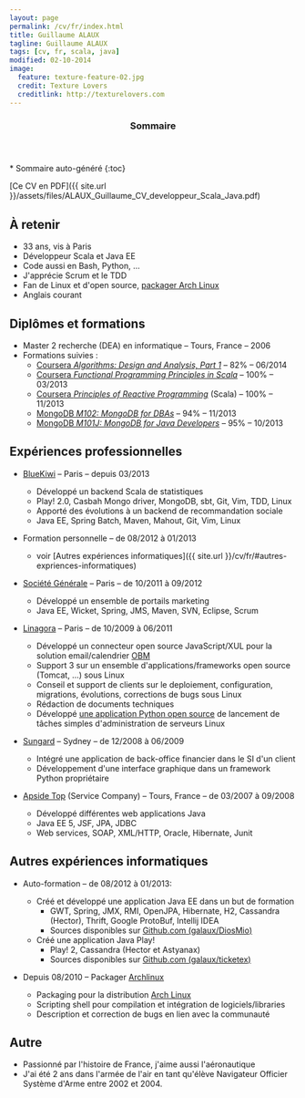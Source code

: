 ```yaml
---
layout: page
permalink: /cv/fr/index.html
title: Guillaume ALAUX
tagline: Guillaume ALAUX
tags: [cv, fr, scala, java]
modified: 02-10-2014
image:
  feature: texture-feature-02.jpg
  credit: Texture Lovers
  creditlink: http://texturelovers.com
---
```


<section id="table-of-contents" class="toc">
  <header>
    <h3 >Sommaire</h3>
  </header>
<div id="drawer" markdown="1">
*  Sommaire auto-généré
{:toc}
</div>
</section><!-- /#table-of-contents -->

[Ce CV en PDF]({{ site.url }}/assets/files/ALAUX_Guillaume_CV_developpeur_Scala_Java.pdf)

## À retenir

- 33 ans, vis à Paris
- Développeur Scala et Java EE
- Code aussi en Bash, Python, …
- J'apprécie Scrum et le TDD
- Fan de Linux et d'open source, [packager Arch Linux](https://www.archlinux.org/developers/#guillaume)
- Anglais courant

## Diplômes et formations

- Master 2 recherche (DEA) en informatique – Tours, France – 2006
- Formations suivies :
  - [Coursera *Algorithms: Design and Analysis, Part 1*](https://www.coursera.org/course/algo) – 82% – 06/2014
  - [Coursera *Functional Programming Principles in Scala*](https://www.coursera.org/course/progfun) – 100% – 03/2013
  - [Coursera *Principles of Reactive Programming*](https://www.coursera.org/course/reactive) (Scala) – 100% – 11/2013
  - [MongoDB *M102: MongoDB for DBAs*](https://education.mongodb.com/courses/10gen/M102/2014_February/about) – 94% – 11/2013
  - [MongoDB *M101J: MongoDB for Java Developers*](https://education.mongodb.com/courses/10gen/M101J/2014_January/about) – 95% – 10/2013

## Expériences professionnelles

- [BlueKiwi](http://www.bluekiwi-software.com/fr/) – Paris – depuis 03/2013
  - Développé un backend Scala de statistiques
  - Play! 2.0, Casbah Mongo driver, MongoDB, sbt, Git, Vim, TDD, Linux
  - Apporté des évolutions à un backend de recommandation sociale
  - Java EE, Spring Batch, Maven, Mahout, Git, Vim, Linux

- Formation personnelle – de 08/2012 à 01/2013
  - voir [Autres expériences informatiques]({{ site.url }}/cv/fr/#autres-expriences-informatiques)

- [Société Générale](http://societegenerale.fr/) – Paris – de 10/2011 à 09/2012
  - Développé un ensemble de portails marketing
  - Java EE, Wicket, Spring, JMS, Maven, SVN, Eclipse, Scrum

- [Linagora](http://www.linagora.com/) – Paris – de 10/2009 à 06/2011
  - Développé un connecteur open source JavaScript/XUL pour la solution email/calendrier [OBM](http://www.obm.org)
  - Support 3 sur un ensemble d'applications/frameworks open source (Tomcat, …) sous Linux
  - Conseil et support de clients sur le deploiement, configuration, migrations, évolutions, corrections de bugs sous Linux
  - Rédaction de documents techniques
  - Développé [une application Python open source](https://github.com/bdonnette/PACHA) de lancement de tâches simples d'administration de serveurs Linux

- [Sungard](http://www.sungard.com/) – Sydney – de 12/2008 à 06/2009
  - Intégré une application de back-office financier dans le SI d'un client
  - Développement d'une interface graphique dans un framework Python propriétaire

- [Apside Top](http://www.apside.fr) (Service Company) – Tours, France – de 03/2007 à 09/2008
  - Développé différentes web applications Java
  - Java EE 5, JSF, JPA, JDBC
  - Web services, SOAP, XML/HTTP, Oracle, Hibernate, Junit

## Autres expériences informatiques

- Auto-formation – de 08/2012 à 01/2013:
  - Créé et développé une application Java EE dans un but de formation
    - GWT, Spring, JMX, RMI, OpenJPA, Hibernate, H2, Cassandra (Hector), Thrift, Google ProtoBuf, Intellij IDEA
    - Sources disponibles sur [Github.com (galaux/DiosMio)](https://github.com/galaux/diosmio)
  - Créé une application Java Play!
    - Play! 2, Cassandra (Hector et Astyanax)
    - Sources disponibles sur [Github.com (galaux/ticketex)](https://github.com/galaux/ticketex)

- Depuis 08/2010 – Packager [Archlinux](http://www.archlinux.org/)
  - Packaging pour la distribution [Arch Linux](http://www.archlinux.org/)
  - Scripting shell pour compilation et intégration de logiciels/libraries
  - Description et correction de bugs en lien avec la communauté

## Autre

- Passionné par l'histoire de France, j'aime aussi l'aéronautique
- J'ai été 2 ans dans l'armée de l'air en tant qu'élève Navigateur Officier Système d'Arme entre 2002 et 2004.
